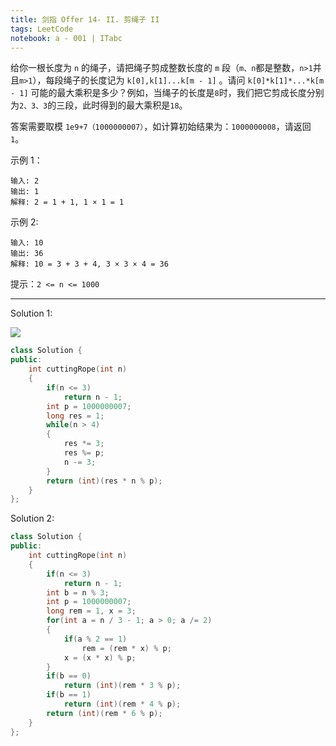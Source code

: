 ```yaml
---
title: 剑指 Offer 14- II. 剪绳子 II
tags: LeetCode
notebook: a - 001 | ITabc
---
```


给你一根长度为 `n` 的绳子，请把绳子剪成整数长度的 `m` 段（`m、n`都是整数，`n>1`并且`m>1`），每段绳子的长度记为 `k[0],k[1]...k[m - 1]` 。请问 `k[0]*k[1]*...*k[m - 1]` 可能的最大乘积是多少？例如，当绳子的长度是`8`时，我们把它剪成长度分别为`2、3、3`的三段，此时得到的最大乘积是`18`。

答案需要取模 `1e9+7（1000000007）`，如计算初始结果为：`1000000008`，请返回 `1`。

示例 1：
```
输入: 2
输出: 1
解释: 2 = 1 + 1, 1 × 1 = 1
```
示例 2:
```
输入: 10
输出: 36
解释: 10 = 3 + 3 + 4, 3 × 3 × 4 = 36
```

提示：`2 <= n <= 1000`

---

Solution 1:

![](https://gitee.com//dominic_z/markdown_picbed/raw/master/img/20200726100953.png)

```cpp
class Solution {
public:
    int cuttingRope(int n) 
    {
        if(n <= 3)
            return n - 1;
        int p = 1000000007;
        long res = 1;
        while(n > 4)
        {
            res *= 3;
            res %= p;
            n -= 3;
        }
        return (int)(res * n % p);
    }
};
```

Solution 2:

```cpp
class Solution {
public:
    int cuttingRope(int n) 
    {
        if(n <= 3)
            return n - 1;
        int b = n % 3;
        int p = 1000000007;
        long rem = 1, x = 3;
        for(int a = n / 3 - 1; a > 0; a /= 2)
        {
            if(a % 2 == 1)
                rem = (rem * x) % p;
            x = (x * x) % p;
        }
        if(b == 0)
            return (int)(rem * 3 % p);
        if(b == 1)
            return (int)(rem * 4 % p);
        return (int)(rem * 6 % p);
    }
};
```
